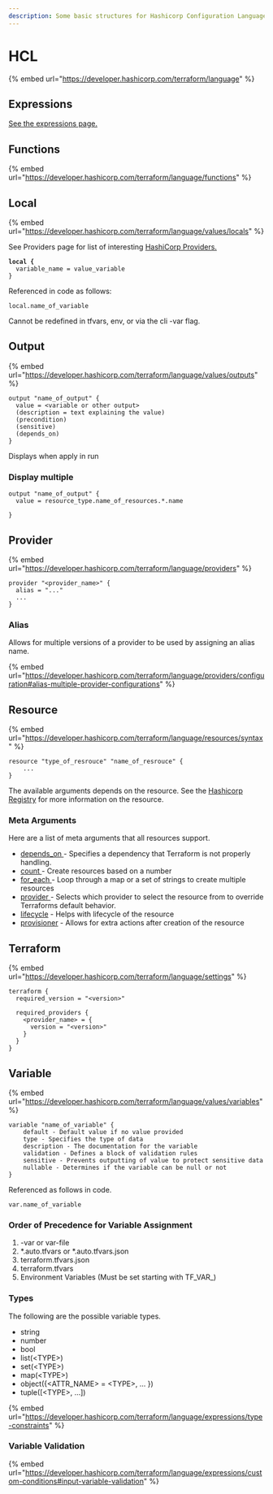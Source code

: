 ```yaml
---
description: Some basic structures for Hashicorp Configuration Language (HCL)
---
```


# HCL

{% embed url="https://developer.hashicorp.com/terraform/language" %}

## Expressions

[See the expressions page.](hcl/expressions.md)

## Functions

{% embed url="https://developer.hashicorp.com/terraform/language/functions" %}

## Local

{% embed url="https://developer.hashicorp.com/terraform/language/values/locals" %}

See Providers page for list of interesting [HashiCorp Providers.](hcl/providers.md)

<pre><code><strong>local {
</strong>  variable_name = value_variable
}
</code></pre>

Referenced in code as follows:

```
local.name_of_variable
```

Cannot be redefined in tfvars, env, or via the cli -var flag.

## Output

{% embed url="https://developer.hashicorp.com/terraform/language/values/outputs" %}

```hcl
output "name_of_output" {
  value = <variable or other output>
  (description = text explaining the value)
  (precondition)
  (sensitive)
  (depends_on)
}
```

Displays when apply in run

### Display multiple

```hcl
output "name_of_output" {
  value = resource_type.name_of_resources.*.name

}
```

## Provider

{% embed url="https://developer.hashicorp.com/terraform/language/providers" %}

```
provider "<provider_name>" {
  alias = "..."
  ...
}
```

### Alias

Allows for multiple versions of a provider  to be used by assigning an alias name.&#x20;

{% embed url="https://developer.hashicorp.com/terraform/language/providers/configuration#alias-multiple-provider-configurations" %}

## Resource

{% embed url="https://developer.hashicorp.com/terraform/language/resources/syntax" %}

```
resource "type_of_resrouce" "name_of_resrouce" {
    ...
}
```

The available arguments depends on the resource. See the [Hashicorp Registry](https://developer.hashicorp.com/terraform/language) for more information on the resource.

### Meta Arguments

Here are a list of meta arguments that all resources support.

* [depends\_on ](https://developer.hashicorp.com/terraform/language/meta-arguments/depends\_on)- Specifies a dependency that Terraform is not properly handling.
* [count ](https://developer.hashicorp.com/terraform/language/meta-arguments/count)-  Create resources based on a number
* [for\_each ](https://developer.hashicorp.com/terraform/language/meta-arguments/for\_each)- Loop through a map or a set of strings to create multiple resources
* [provider ](https://developer.hashicorp.com/terraform/language/meta-arguments/resource-provider)- Selects which provider to select the resource from to override Terraforms default behavior.
* [lifecycle](https://developer.hashicorp.com/terraform/language/meta-arguments/lifecycle) - Helps with lifecycle of the resource
* [provisioner](https://developer.hashicorp.com/terraform/language/resources/provisioners/syntax) - Allows for  extra actions after creation of the resource

## Terraform

{% embed url="https://developer.hashicorp.com/terraform/language/settings" %}

```
terraform {
  required_version = "<version>"
  
  required_providers {
    <provider_name> = {
      version = "<version>"
    }
  }
}
```

## Variable

{% embed url="https://developer.hashicorp.com/terraform/language/values/variables" %}

```
variable "name_of_variable" {
    default - Default value if no value provided
    type - Specifies the type of data
    description - The documentation for the variable
    validation - Defines a block of validation rules
    sensitive - Prevents outputting of value to protect sensitive data
    nullable - Determines if the variable can be null or not
}
```

Referenced as follows in code.

```
var.name_of_variable
```

### Order of Precedence for Variable Assignment

1. \-var or var-file
2. \*.auto.tfvars or \*.auto.tfvars.json
3. terraform.tfvars.json
4. terraform.tfvars
5. Environment Variables (Must be set starting with TF\_VAR\_)

### Types

The following are the possible variable types.&#x20;

* string
* number
* bool
* list(\<TYPE>)
* set(\<TYPE>)
* map(\<TYPE>)
* object({\<ATTR\_NAME> = \<TYPE>, ... })
* tuple(\[\<TYPE>, ...])

{% embed url="https://developer.hashicorp.com/terraform/language/expressions/type-constraints" %}

### Variable Validation

{% embed url="https://developer.hashicorp.com/terraform/language/expressions/custom-conditions#input-variable-validation" %}
